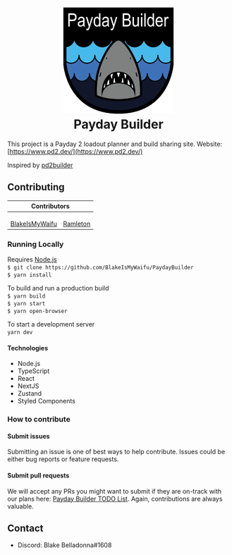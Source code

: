 <h1 align="center">
  <img width="250px" src="https://github.com/blakeismywaifu/paydaybuilder/blob/master/public/images/logo.png?raw=true">
  <br />
  Payday Builder
</h1>

This project is a Payday 2 loadout planner and build sharing site.
Website: [https://www.pd2.dev/](https://www.pd2.dev/)

Inspired by [pd2builder](https://github.com/r-paydaybuilds/pd2builder)

## Contributing

<table>
  <thead>
    <tr>
      <th colspan="2">
        Contributors
      </th>
    </tr>
  </thead>
  <tr>
    <td align="center">
      <img src="https://github.com/blakeismywaifu.png?size=100" alt="">
      <br />
      <a href="https://github.com/BlakeIsMyWaifu">
        BlakeIsMyWaifu
      </a>
    </td>
    <td align="center">
      <img src="https://github.com/ramleton.png?size=100" alt="">
      <br />
      <a href="https://github.com/ramleton">
        Ramleton
      </a>
    </td>
</table>

### Running Locally

Requires [Node.js](https://nodejs.org/en/) <br />
`$ git clone https://github.com/BlakeIsMyWaifu/PaydayBuilder` <br />
`$ yarn install` <br />

To build and run a production build <br />
`$ yarn build` <br />
`$ yarn start` <br />
`$ yarn open-browser` <br />

To start a development server <br />
`yarn dev`

#### Technologies

- Node.js
- TypeScript
- React
- NextJS
- Zustand
- Styled Components

### How to contribute

#### Submit issues

Submitting an issue is one of best ways to help contribute.
Issues could be either bug reports or feature requests.

#### Submit pull requests

We will accept any PRs you might want to submit if they are on-track with our plans here: [Payday Builder TODO List](https://github.com/BlakeIsMyWaifu/PaydayBuilder/projects/1).
Again, contributions are always valuable.

## Contact

- Discord: Blake Belladonna#1608
